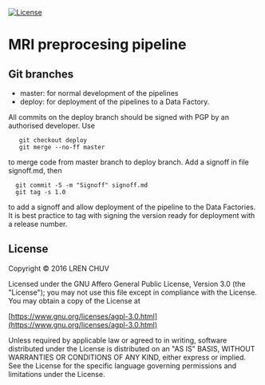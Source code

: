 
[![License](https://img.shields.io/badge/license-AGPL--3.0-blue.svg)](https://www.gnu.org/licenses/agpl-3.0.html)

# MRI preprocesing pipeline

## Git branches

* master: for normal development of the pipelines
* deploy: for deployment of the pipelines to a Data Factory.

All commits on the deploy branch should be signed with PGP by an authorised developer.
Use

```
   git checkout deploy
   git merge --no-ff master
```

to merge code from master branch to deploy branch.
Add a signoff in file signoff.md, then

```
  git commit -S -m "Signoff" signoff.md
  git tag -s 1.0
```

to add a signoff and allow deployment of the pipeline to the Data Factories.
It is best practice to tag with signing the version ready for deployment with a release number.

## License

Copyright © 2016 LREN CHUV

Licensed under the GNU Affero General Public License, Version 3.0 (the "License");
you may not use this file except in compliance with the License.
You may obtain a copy of the License at

   [https://www.gnu.org/licenses/agpl-3.0.html](https://www.gnu.org/licenses/agpl-3.0.html)

Unless required by applicable law or agreed to in writing, software
distributed under the License is distributed on an "AS IS" BASIS,
WITHOUT WARRANTIES OR CONDITIONS OF ANY KIND, either express or implied.
See the License for the specific language governing permissions and
limitations under the License.
